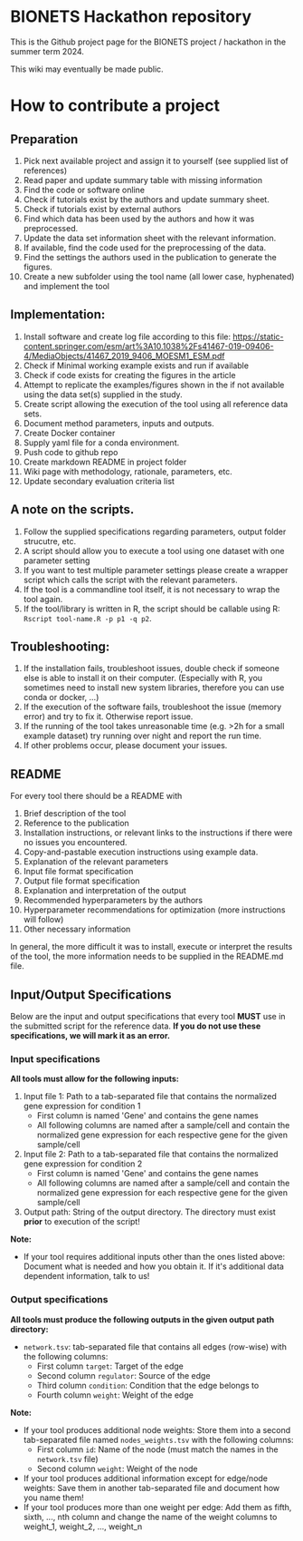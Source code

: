 # BIONETS Hackathon repository

This is the Github project page for the BIONETS project / hackathon in the summer term 2024.

This wiki may eventually be made public.

# How to contribute a project
## Preparation
1. Pick next available project and assign it to yourself (see supplied list of references)
2. Read paper and update summary table with missing information
3. Find the code or software online
4. Check if tutorials exist by the authors and update summary sheet.
5. Check if tutorials exist by external authors
6. Find which data has been used by the authors and how it was preprocessed.
7. Update the data set information sheet with the relevant information.
8. If available, find the code used for the preprocessing of the data.
9. Find the settings the authors used in the publication to generate the figures.
10. Create a new subfolder using the tool name (all lower case, hyphenated) and implement the tool

## Implementation:
1. Install software and create log file according to this file: https://static-content.springer.com/esm/art%3A10.1038%2Fs41467-019-09406-4/MediaObjects/41467_2019_9406_MOESM1_ESM.pdf
2. Check if Minimal working example exists and run if available
3. Check if code exists for creating the figures in the article
4. Attempt to replicate the examples/figures shown in the if not available using the data set(s) supplied in the study.
5. Create script allowing the execution of the tool using all reference data sets.
7. Document method parameters, inputs and outputs.
8. Create Docker container
9. Supply yaml file for a conda environment.
10. Push code to github repo
11. Create markdown README in project folder
12. Wiki page with methodology, rationale, parameters, etc.
13. Update secondary evaluation criteria list

## A note on the scripts.
1. Follow the supplied specifications regarding parameters, output folder strucutre, etc. 
2. A script should allow you to execute a tool using one dataset with one parameter setting
3. If you want to test multiple parameter settings please create a wrapper script which calls the script with the relevant parameters.
4. If the tool is a commandline tool itself, it is not necessary to wrap the tool again.
5. If the tool/library is written in R, the script should be callable using R: ```Rscript tool-name.R -p p1 -q p2```.


## Troubleshooting:
1. If the installation fails, troubleshoot issues, double check if someone else is able to install it on their computer. (Especially with R, you sometimes need to install new system libraries, therefore you can use conda or docker, ...)
2. If the execution of the software fails, troubleshoot the issue (memory error) and try to fix it. Otherwise report issue.
3. If the running of the tool takes unreasonable time (e.g. >2h for a small example dataset) try running over night and report the run time.
4. If other problems occur, please document your issues. 


## README
For every tool there should be a README with
1. Brief description of the tool
2. Reference to the publication
3. Installation instructions, or relevant links to the instructions if there were no issues you encountered.
4. Copy-and-pastable execution instructions using example data.
5. Explanation of the relevant parameters
6. Input file format specification
7. Output file format specification
8. Explanation and interpretation of the output
9. Recommended hyperparameters by the authors
10. Hyperparameter recommendations for optimization (more instructions will follow)
11. Other necessary information

In general, the more difficult it was to install, execute or interpret the results of the tool, the more information needs to be supplied in the README.md file.


## Input/Output Specifications

Below are the input and output specifications that every tool **MUST** use in the submitted script for the reference data. **If you do not use these specifications, we will mark it as an error.** 

### Input specifications
**All tools must allow for the following inputs:** 

1. Input file 1: Path to a tab-separated file that contains the normalized gene expression for condition 1
    * First column is named 'Gene' and contains the gene names
    * All following columns are named after a sample/cell and contain the normalized gene expression for each respective gene for the given sample/cell
2. Input file 2: Path to a tab-separated file that contains the normalized gene expression for condition 2
    * First column is named 'Gene' and contains the gene names
    * All following columns are named after a sample/cell and contain the normalized gene expression for each respective gene for the given sample/cell
3. Output path: String of the output directory. The directory must exist **prior** to execution of the script!

**Note:**
* If your tool requires additional inputs other than the ones listed above: Document what is needed and how you obtain it. If it's additional data dependent information, talk to us! 


### Output specifications

**All tools must produce the following outputs in the given output path directory:**
* `network.tsv`: tab-separated file that contains all edges (row-wise) with the following columns:
     * First column `target`: Target of the edge
     * Second column `regulator`: Source of the edge
     * Third column `condition`: Condition that the edge belongs to
     * Fourth column `weight`: Weight of the edge

**Note:**
* If your tool produces additional node weights: Store them into a second tab-separated file named `nodes_weights.tsv` with the following columns:
     * First column `id`: Name of the node (must match the names in the `network.tsv` file)
     * Second column `weight`: Weight of the node
* If your tool produces additional information except for edge/node weights: Save them in another tab-separated file and document how you name them!
* If your tool produces more than one weight per edge: Add them as fifth, sixth, ..., nth column and change the name of the weight columns to weight_1, weight_2, ..., weight_n
